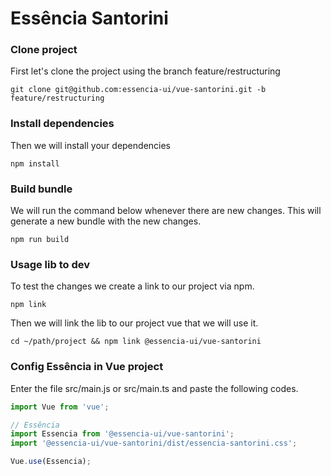 
# Essência Santorini

### Clone project
First let's clone the project using the branch feature/restructuring
```
git clone git@github.com:essencia-ui/vue-santorini.git -b feature/restructuring
```

### Install dependencies
Then we will install your dependencies
```
npm install
```

### Build bundle
We will run the command below whenever there are new changes. This will generate a new bundle with the new changes.
```
npm run build
```

### Usage lib to dev
To test the changes we create a link to our project via npm.
```
npm link
```

Then we will link the lib to our project vue that we will use it.
```
cd ~/path/project && npm link @essencia-ui/vue-santorini
```

### Config Essência in Vue project

Enter the file src/main.js or src/main.ts and paste the following codes.
```javascript
import Vue from 'vue';

// Essência
import Essencia from '@essencia-ui/vue-santorini';
import '@essencia-ui/vue-santorini/dist/essencia-santorini.css';

Vue.use(Essencia);
```